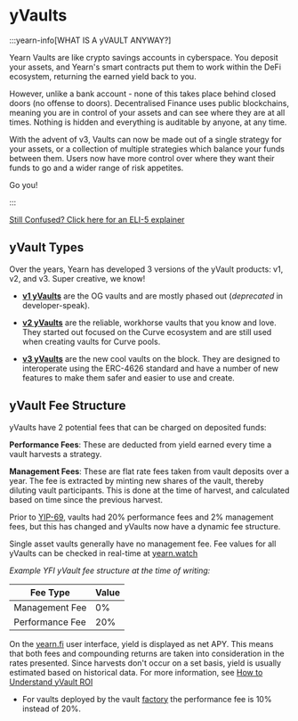 # yVaults

:::yearn-info[WHAT IS A yVAULT ANYWAY?]

Yearn Vaults are like crypto savings accounts in cyberspace. You deposit your assets, and Yearn's smart contracts put them to work within the DeFi ecosystem, returning the earned yield back to you.

However, unlike a bank account - none of this takes place behind closed doors (no offense to doors). Decentralised Finance uses public blockchains, meaning you are in control of your assets and can see where they are at all times. Nothing is hidden and everything is auditable by anyone, at any time.

With the advent of v3, Vaults can now be made out of a single strategy for your assets, or a collection of multiple strategies which balance your funds between them. Users now have more control over where they want their funds to go and a wider range of risk appetites.

Go you!

:::

<PrettyLink>[Still Confused? Click here for an ELI-5 explainer](yvaults-faq#yvaults-eli-5)</PrettyLink>

## yVault Types

Over the years, Yearn has developed 3 versions of the yVault products: v1, v2, and v3. Super creative, we know!

- [**v1 yVaults**](../../../developers/v1/introduction) are the OG vaults and are mostly phased out (*deprecated* in developer-speak).

- [**v2 yVaults**](./v2) are the reliable, workhorse vaults that you know and love. They started out focused on the Curve ecosystem and are still used when creating vaults for Curve pools.

- [**v3 yVaults**](./v3) are the new cool vaults on the block. They are designed to interoperate using the ERC-4626 standard and have a number of new features to make them safer and easier to use and create.

## yVault Fee Structure

yVaults have 2 potential fees that can be charged on deposited funds:

**Performance Fees**: These are deducted from yield earned every time a vault harvests a strategy.

**Management Fees**: These are flat rate fees taken from vault deposits over a year. The fee is extracted by minting new shares of the vault, thereby diluting vault participants. This is done at the time of harvest, and calculated based on time since the previous harvest.

Prior to [YIP-69](https://gov.yearn.fi/t/yip-69-reduce-and-cap-fees-through-yrates/12588), vaults had 20% performance fees and 2% management fees, but this has changed and yVaults now have a dynamic fee structure.

Single asset vaults generally have no management fee. Fee values for all yVaults can be checked in real-time at [yearn.watch](https://yearn.watch/)

*Example YFI yVault fee structure at the time of writing:*  

| Fee Type        | Value   |
|-----------------|-----|
| Management Fee  | 0%  |
| Performance Fee | 20% |

On the [yearn.fi](https://yearn.fi/) user interface, yield is displayed as net APY. This means that both fees and compounding returns are taken into consideration in the rates presented. Since harvests don't occur on a set basis, yield is usually estimated based on historical data. For more information, see [How to Understand yVault ROI](../../guides/concept-explainers/how-apy-works)

- For vaults deployed by the vault [factory](./v2/vault-factory) the performance fee is 10% instead of 20%.
